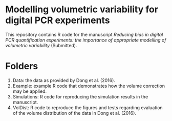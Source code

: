 # Modelling volumetric variability for digital PCR experiments
This repository contains R code for the manuscript _Reducing bias in digital PCR quantification experiments: the importance of appropriate modelling of volumetric variability_ (Submitted).

# Folders
1. Data: the data as provided by Dong et al. (2016).
2. Example: example R code that demonstrates how the volume correction may be applied.
3. Simulations: R code for reproducing the simulation results in the manuscript.
4. VolDist: R code to reproduce the figures and tests regarding evaluation of the volume distribution of the data in Dong et al. (2016).